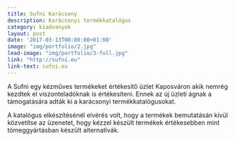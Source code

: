 ```yaml
---
title: Sufni Karácsony
description: Karácsonyi termékkatalógus
category: kiadvanyok
layout: post
date: '2017-03-13T00:00:00+01:00'
image: "img/portfolio/2.jpg"
lead-image: "img/portfolio/3-full.jpg"
link: "http://sufni.eu"
link-text: sufni.eu
---
```

A Sufni egy kézműves termékeket értékesítő üzlet Kaposváron akik nemrég kezdtek el viszonteladóknak is értékesíteni. Ennek az új üzleti ágnak a támogatására adták ki a karácsonyi termékkatalógusokat.

A katalógus elkészítésénél elvérés volt, hogy a termékek bemutatásán kívül közvetítse az üzenetet, hogy kézzel készült termékek értékesebben mint tömeggyártásban készült alternatívák.
